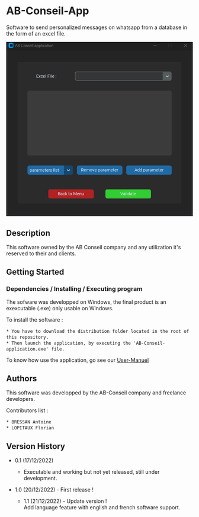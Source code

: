 # AB-Conseil-App

Software to send personalized messages on whatsapp from a database in the form of an excel file.

![image_interface](https://github.com/florianLopitaux/AB-Conseil-App/blob/main/assets/screen_interface_to_readme.png)

## Description

This software owned by the AB Conseil company and any utilization it's reserved to their and clients.

## Getting Started

### Dependencies / Installing / Executing program

The sofware was developped on Windows, the final product is an exexcutable (.exe) only usable on Windows.

To install the software :

    * You have to download the distribution folder located in the root of this repository.
    * Then launch the application, by executing the 'AB-Conseil-application.exe' file.

To know how use the application, go see our [User-Manuel](https://github.com/florianLopitaux/AB-Conseil-App/wiki)

## Authors

This software was developped by the AB-Conseil company and freelance developers.

Contributors list :

    * BRESSAN Antoine
    * LOPITAUX Florian

## Version History

* 0.1 (17/12/2022)
    * Executable and working but not yet released, still under development.
    
* 1.0 (20/12/2022) - First release !
    * 1.1 (21/12/2022) - Update version !<br>
        Add language feature with english and french software support.
